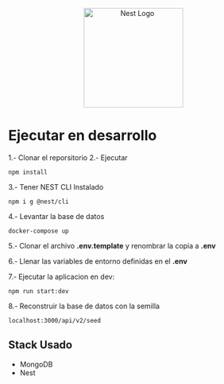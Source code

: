 <p align="center">
  <a href="http://nestjs.com/" target="blank"><img src="https://nestjs.com/img/logo-small.svg" width="200" alt="Nest Logo" /></a>
</p>

# Ejecutar en desarrollo

1.- Clonar el reporsitorio
2.- Ejecutar

```
npm install
```

3.- Tener NEST CLI Instalado

```
npm i g @nest/cli
```

4.- Levantar la base de datos

```
docker-compose up
```

5.- Clonar el archivo **.env.template** y renombrar la copia a **.env**

6.- Llenar las variables de entorno definidas en el **.env**

7.- Ejecutar la aplicacion en dev:

```
npm run start:dev
```

8.- Reconstruir la base de datos con la semilla

```
localhost:3000/api/v2/seed
```

## Stack Usado

- MongoDB
- Nest
